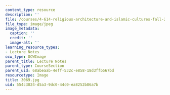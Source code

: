 ```yaml
---
content_type: resource
description: ''
file: /courses/4-614-religious-architecture-and-islamic-cultures-fall-2002/554c3024d5a39dc044c0ea8252b86a7b_3069.jpg
file_type: image/jpeg
image_metadata:
  caption: ''
  credit: ''
  image-alt: ''
learning_resource_types:
- Lecture Notes
ocw_type: OCWImage
parent_title: Lecture Notes
parent_type: CourseSection
parent_uid: 68abeaab-4eff-532c-e858-18d3ffb567bd
resourcetype: Image
title: 3069.jpg
uid: 554c3024-d5a3-9dc0-44c0-ea8252b86a7b
---
```

